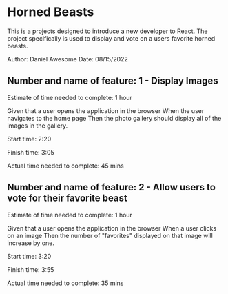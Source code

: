 # Horned Beasts

This is a projects designed to introduce a new developer to React.  The project specifically is used to display and vote on a users favorite horned beasts.

Author: Daniel Awesome
Date: 08/15/2022

## Number and name of feature: 1 - Display Images

Estimate of time needed to complete: 1 hour

Given that a user opens the application in the browser
When the user navigates to the home page
Then the photo gallery should display all of the images in the gallery.

Start time: 2:20

Finish time: 3:05

Actual time needed to complete: 45 mins

## Number and name of feature: 2 - Allow users to vote for their favorite beast

Estimate of time needed to complete: 1 hour

Given that a user opens the application in the browser
When a user clicks on an image
Then the number of "favorites" displayed on that image will increase by one.

Start time: 3:20

Finish time: 3:55

Actual time needed to complete: 35 mins
